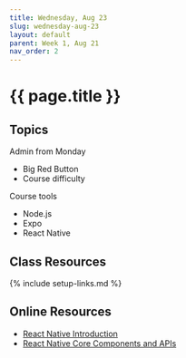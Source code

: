 ```yaml
---
title: Wednesday, Aug 23
slug: wednesday-aug-23
layout: default
parent: Week 1, Aug 21
nav_order: 2
---
```


# {{ page.title }}

## Topics

Admin from Monday

- Big Red Button
- Course difficulty

Course tools

- Node.js
- Expo
- React Native

## Class Resources

{% include setup-links.md %}

## Online Resources

- [React Native Introduction](https://reactnative.dev/docs/getting-started)
- [React Native Core Components and APIs](https://reactnative.dev/docs/components-and-apis)



